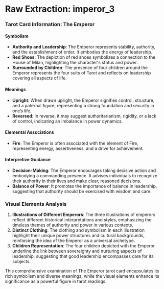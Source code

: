 # Raw Extraction: imperor_3

### Tarot Card Information: The Emperor

#### Symbolism
- **Authority and Leadership**: The Emperor represents stability, authority, and the establishment of order. It embodies the energy of leadership.
- **Red Shoes**: The depiction of red shoes symbolizes a connection to the House of Milan, highlighting the character's status and power.
- **Surrounded by Children**: The presence of four children around the Emperor represents the four suits of Tarot and reflects on leadership covering all aspects of life.

#### Meanings
- **Upright**: When drawn upright, the Emperor signifies control, structure, and a paternal figure, representing a strong foundation and security in one’s life.
- **Reversed**: In reverse, it may suggest authoritarianism, rigidity, or a lack of control, indicating an imbalance in power dynamics.

#### Elemental Associations
- **Fire**: The Emperor is often associated with the element of Fire, representing energy, assertiveness, and a drive for achievement.

#### Interpretive Guidance
- **Decision-Making**: The Emperor encourages taking decisive action and embodying a commanding presence. It advises individuals to recognize their authority in their lives and make clear, reasoned decisions.
- **Balance of Power**: It promotes the importance of balance in leadership, suggesting that authority should be exercised with wisdom and care.

### Visual Elements Analysis
1. **Illustrations of Different Emperors**: The three illustrations of emperors reflect different historical interpretations and styles, emphasizing the timeless themes of authority and power in various contexts.
2. **Distinct Clothing**: The clothing and symbolism in each illustration highlight their unique power structures and cultural backgrounds, reinforcing the idea of the Emperor as a universal archetype.
3. **Children Representation**: The four children depicted with the Emperor underline the link between sovereignty and nurturing aspects of leadership, suggesting that good leadership encompasses care for its subjects.

This comprehensive examination of The Emperor tarot card encapsulates its rich symbolism and diverse meanings, while the visual elements enhance its significance as a powerful figure in tarot readings.
